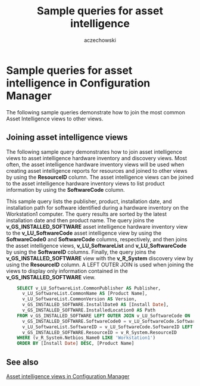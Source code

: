 ﻿---
title: Sample queries for asset intelligence
titleSuffix: Configuration Manager
description: Sample queries that show how to join the most common Asset Intelligence views to other views.
ms.date: 12/09/2020
ms.prod: configuration-manager
ms.technology: configmgr-sdk
ms.topic: conceptual


ms.assetid: 3e00495e-9ed8-49e7-a6ad-2d67c7ecf9b0
author: aczechowski
ms.author: aaroncz
manager: dougeby
---

# Sample queries for asset intelligence in Configuration Manager

The following sample queries demonstrate how to join the most common Asset Intelligence views to other views.

## Joining asset intelligence views

The following sample query demonstrates how to join asset intelligence views to asset intelligence hardware inventory and discovery views. Most often, the asset intelligence hardware inventory views will be used when creating asset intelligence reports for resources and joined to other views by using the **ResourceID** column. The asset intelligence views can be joined to the asset intelligence hardware inventory views to list product information by using the **SoftwareCode** column.

This sample query lists the publisher, product, installation date, and installation path for software identified during a hardware inventory on the Workstation1 computer. The query results are sorted by the latest installation date and then product name. The query joins the **v_GS_INSTALLED_SOFTWARE** asset intelligence hardware inventory view to the **v_LU_SoftwareCode** asset intelligence view by using the **SoftwareCode0** and **SoftwareCode** columns, respectively, and then joins the asset intelligence views, **v_LU_SoftwareList** and **v_LU_SoftwareCode** by using the **SoftwareID** columns. Finally, the query joins the **v_GS_INSTALLED_SOFTWARE** view with the **v_R_System** discovery view by using the **ResourceID** column. A LEFT OUTER JOIN is used when joining the views to display only information contained in the **v_GS_INSTALLED_SOFTWARE** view.

```sql
    SELECT v_LU_SoftwareList.CommonPublisher AS Publisher, 
      v_LU_SoftwareList.CommonName AS [Product Name], 
      v_LU_SoftwareList.CommonVersion AS Version, 
      v_GS_INSTALLED_SOFTWARE.InstallDate0 AS [Install Date], 
      v_GS_INSTALLED_SOFTWARE.InstalledLocation0 AS Path 
    FROM v_GS_INSTALLED_SOFTWARE LEFT OUTER JOIN v_LU_SoftwareCode ON 
      v_GS_INSTALLED_SOFTWARE.SoftwareCode0 = v_LU_SoftwareCode.SoftwareCode INNER JOIN v_LU_SoftwareList ON
	  v_LU_SoftwareList.SoftwareID = v_LU_SoftwareCode.SoftwareID LEFT OUTER JOIN v_R_System ON
	  v_GS_INSTALLED_SOFTWARE.ResourceID = v_R_System.ResourceID
	WHERE (v_R_System.Netbios_Name0 LIKE 'Workstation1') 
    ORDER BY [Install Date] DESC, [Product Name] 
```

## See also

[Asset intelligence views in Configuration Manager](asset-intelligence-views-configuration-manager.md)
